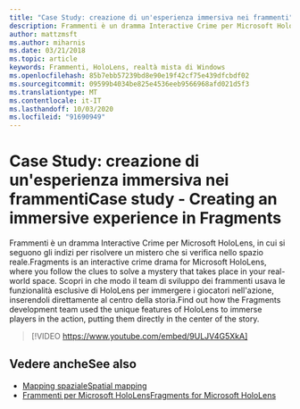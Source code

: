 ```yaml
---
title: "Case Study: creazione di un'esperienza immersiva nei frammenti"
description: Frammenti è un dramma Interactive Crime per Microsoft HoloLens, in cui si seguono gli indizi per risolvere un mistero che si verifica nello spazio reale.
author: mattzmsft
ms.author: miharnis
ms.date: 03/21/2018
ms.topic: article
keywords: Frammenti, HoloLens, realtà mista di Windows
ms.openlocfilehash: 85b7ebb57239bd8e90e19f42cf75e439dfcbdf02
ms.sourcegitcommit: 09599b4034be825e4536eeb9566968afd021d5f3
ms.translationtype: MT
ms.contentlocale: it-IT
ms.lasthandoff: 10/03/2020
ms.locfileid: "91690949"
---
```

# <a name="case-study---creating-an-immersive-experience-in-fragments"></a><span data-ttu-id="356a7-104">Case Study: creazione di un'esperienza immersiva nei frammenti</span><span class="sxs-lookup"><span data-stu-id="356a7-104">Case study - Creating an immersive experience in Fragments</span></span>

<span data-ttu-id="356a7-105">Frammenti è un dramma Interactive Crime per Microsoft HoloLens, in cui si seguono gli indizi per risolvere un mistero che si verifica nello spazio reale.</span><span class="sxs-lookup"><span data-stu-id="356a7-105">Fragments is an interactive crime drama for Microsoft HoloLens, where you follow the clues to solve a mystery that takes place in your real-world space.</span></span> <span data-ttu-id="356a7-106">Scopri in che modo il team di sviluppo dei frammenti usava le funzionalità esclusive di HoloLens per immergere i giocatori nell'azione, inserendoli direttamente al centro della storia.</span><span class="sxs-lookup"><span data-stu-id="356a7-106">Find out how the Fragments development team used the unique features of HoloLens to immerse players in the action, putting them directly in the center of the story.</span></span>



>[!VIDEO https://www.youtube.com/embed/9ULJV4G5XkA]

## <a name="see-also"></a><span data-ttu-id="356a7-107">Vedere anche</span><span class="sxs-lookup"><span data-stu-id="356a7-107">See also</span></span>
* [<span data-ttu-id="356a7-108">Mapping spaziale</span><span class="sxs-lookup"><span data-stu-id="356a7-108">Spatial mapping</span></span>](../design/spatial-mapping.md)
* [<span data-ttu-id="356a7-109">Frammenti per Microsoft HoloLens</span><span class="sxs-lookup"><span data-stu-id="356a7-109">Fragments for Microsoft HoloLens</span></span>](https://www.microsoft.com/p/fragments/9nblggh5ggm8)
